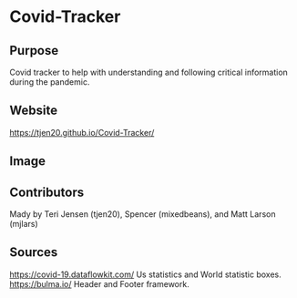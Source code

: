 # Covid-Tracker

## Purpose
Covid tracker to help with understanding and following critical information during the pandemic. 

## Website
https://tjen20.github.io/Covid-Tracker/

## Image


## Contributors
Mady by Teri Jensen (tjen20), Spencer (mixedbeans), and Matt Larson (mjlars)

## Sources
https://covid-19.dataflowkit.com/ Us statistics and World statistic boxes.
https://bulma.io/ Header and Footer framework.
